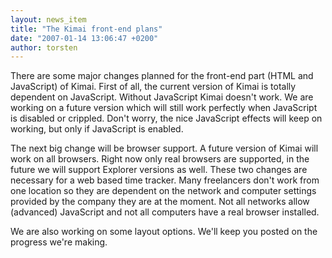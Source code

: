 ```yaml
---
layout: news_item
title: "The Kimai front-end plans"
date: "2007-01-14 13:06:47 +0200"
author: torsten
---
```


There are some major changes planned for the front-end part (HTML and JavaScript) of Kimai.
First of all, the current version of Kimai is totally dependent on JavaScript.
Without JavaScript Kimai doesn't work.
We are working on a future version which will still work perfectly when JavaScript is disabled or crippled.
Don't worry, the nice JavaScript effects will keep on working, but only if JavaScript is enabled.

The next big change will be browser support.
A future version of Kimai will work on all browsers.
Right now only real browsers are supported, in the future we will support Explorer versions as well.
These two changes are necessary for a web based time tracker.
Many freelancers don't work from one location so they are dependent on the network and computer settings provided by the company they are at the moment.
Not all networks allow (advanced) JavaScript and not all computers have a real browser installed.

We are also working on some layout options. We'll keep you posted on the progress we're making.